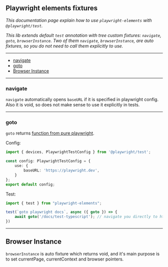 ## Playwright elements fixtures

*This documentation page explain how to use `playwright-elements` with `@playwright/test`.*

*This lib extends default `test` annotation with tree custom fixtures: `navigate`, `goto`, `browserInstance`.
Two of them `navigate`, `browserInstance`, are auto fixtures, so you do not need to call them explicitly to use.*
___
- [navigate](#navigate)
- [goto](#goto)
- [Browser Instance](#browser-instance)

___
### navigate

`navigate` automatically opens `baseURL` if it is specified in playwright config. 
Also it is void, so does not make sense to use it explicitly in tests.
___
### goto

`goto` returns [function from pure playwright](https://playwright.dev/docs/api/class-page#page-goto).

Config:
```ts
import { devices, PlaywrightTestConfig } from '@playwright/test';

const config: PlaywrightTestConfig = {
    use: {
        baseURL: 'https://playwright.dev',
    }
};
export default config;
```
Test:
```ts
import { test } from "playwright-elements";

test(`goto playwright docs`, async ({ goto }) => {
    await goto('/docs/test-typescript'); // navigate you directly to https://playwright.dev/docs/test-typescript
})
```
___

## Browser Instance

`browserInstance` is auto fixture which returns void, and it's main purpose is to set currentPage, 
currentContext and browser pointers.
